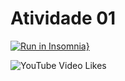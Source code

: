 # Atividade 01


[![Run in Insomnia}](https://insomnia.rest/images/run.svg)](https://insomnia.rest/run/?label=piw-01&uri=https%3A%2F%2Fgithub.com%2Fronierlima%2Fpiw-2020.2%2Fblob%2Fmain%2Ftrabalhos%2F1%2F.docs%2FInsomnia-workspace.json)

![YouTube Video Likes](https://img.shields.io/youtube/MXNRYKZ779Y?label=V%C3%ADdeo%20no%20Youtube%20&style=social)
